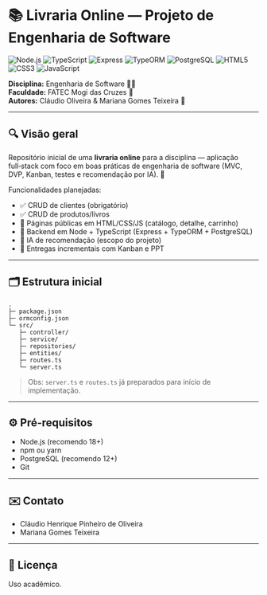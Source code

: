 # 📚 Livraria Online — Projeto de Engenharia de Software

![Node.js](https://img.shields.io/badge/Node.js-339933?style=for-the-badge&logo=node.js&logoColor=white)
![TypeScript](https://img.shields.io/badge/TypeScript-007ACC?style=for-the-badge&logo=typescript&logoColor=white)
![Express](https://img.shields.io/badge/Express-000000?style=for-the-badge&logo=express&logoColor=white)
![TypeORM](https://img.shields.io/badge/TypeORM-3178C6?style=for-the-badge&logo=typeorm&logoColor=white)
![PostgreSQL](https://img.shields.io/badge/PostgreSQL-336791?style=for-the-badge&logo=postgresql&logoColor=white)
![HTML5](https://img.shields.io/badge/HTML5-E34F26?style=for-the-badge&logo=html5&logoColor=white)
![CSS3](https://img.shields.io/badge/CSS3-1572B6?style=for-the-badge&logo=css3&logoColor=white)
![JavaScript](https://img.shields.io/badge/JavaScript-F7DF1E?style=for-the-badge&logo=javascript&logoColor=black)

**Disciplina:** Engenharia de Software 🧑‍🏫  
**Faculdade:** FATEC Mogi das Cruzes 🏫  
**Autores:** Cláudio Oliveira & Mariana Gomes Teixeira 👥

---

## 🔍 Visão geral
Repositório inicial de uma **livraria online** para a disciplina — aplicação full‑stack com foco em boas práticas de engenharia de software (MVC, DVP, Kanban, testes e recomendação por IA). 🚀

Funcionalidades planejadas:
- ✅ CRUD de clientes (obrigatório)  
- ✅ CRUD de produtos/livros  
- 📄 Páginas públicas em HTML/CSS/JS (catálogo, detalhe, carrinho)  
- 🧩 Backend em Node + TypeScript (Express + TypeORM + PostgreSQL)  
- 🤖 IA de recomendação (escopo do projeto)  
- 📅 Entregas incrementais com Kanban e PPT

---

## 🗂️ Estrutura inicial
```
.
├─ package.json
├─ ormconfig.json
└─ src/
   ├─ controller/
   ├─ service/
   ├─ repositories/
   ├─ entities/
   ├─ routes.ts
   └─ server.ts
```

> Obs: `server.ts` e `routes.ts` já preparados para início de implementação.

---

## ⚙️ Pré‑requisitos
- Node.js (recomendo 18+)  
- npm ou yarn  
- PostgreSQL (recomendo 12+)  
- Git

---

## ✉️ Contato
- Cláudio Henrique Pinheiro de Oliveira 
- Mariana Gomes Teixeira 

---

## 📝 Licença
Uso acadêmico. 

